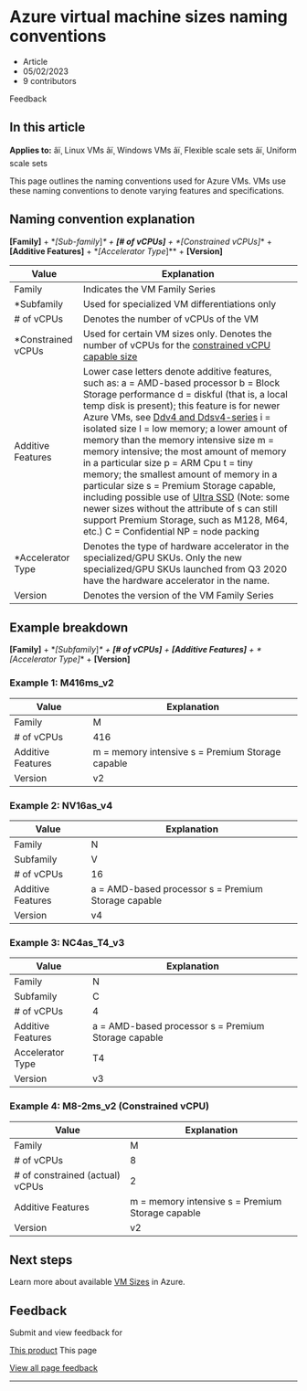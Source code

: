 # Azure virtual machine sizes naming conventions

* Article
* 05/02/2023
* 9 contributors

Feedback

## In this article

**Applies to:** âï¸ Linux VMs âï¸ Windows VMs âï¸ Flexible scale sets âï¸ Uniform scale sets

This page outlines the naming conventions used for Azure VMs. VMs use these naming conventions to denote varying features and specifications.

## Naming convention explanation

**[Family]** + **[Sub-family*]*\* + **[# of vCPUs]** + **[Constrained vCPUs*]*\* + **[Additive Features]** + **[Accelerator Type*]*\* + **[Version]**

| Value | Explanation |
| --- | --- |
| Family | Indicates the VM Family Series |
| \*Subfamily | Used for specialized VM differentiations only |
| # of vCPUs | Denotes the number of vCPUs of the VM |
| \*Constrained vCPUs | Used for certain VM sizes only. Denotes the number of vCPUs for the [constrained vCPU capable size](constrained-vcpu) |
| Additive Features | Lower case letters denote additive features, such as:  a = AMD-based processor  b = Block Storage performance  d = diskful (that is, a local temp disk is present); this feature is for newer Azure VMs, see [Ddv4 and Ddsv4-series](ddv4-ddsv4-series)  i = isolated size  l = low memory; a lower amount of memory than the memory intensive size  m = memory intensive; the most amount of memory in a particular size p = ARM Cpu  t = tiny memory; the smallest amount of memory in a particular size  s = Premium Storage capable, including possible use of [Ultra SSD](disks-types#ultra-disks) (Note: some newer sizes without the attribute of s can still support Premium Storage, such as M128, M64, etc.) C = Confidential NP = node packing  |
| \*Accelerator Type | Denotes the type of hardware accelerator in the specialized/GPU SKUs. Only the new specialized/GPU SKUs launched from Q3 2020 have the hardware accelerator in the name. |
| Version | Denotes the version of the VM Family Series |

## Example breakdown

**[Family]** + **[Subfamily*]*\* + **[# of vCPUs]** + **[Additive Features]** + **[Accelerator Type*]*\* + **[Version]**

### Example 1: M416ms\_v2

| Value | Explanation |
| --- | --- |
| Family | M |
| # of vCPUs | 416 |
| Additive Features | m = memory intensive  s = Premium Storage capable |
| Version | v2 |

### Example 2: NV16as\_v4

| Value | Explanation |
| --- | --- |
| Family | N |
| Subfamily | V |
| # of vCPUs | 16 |
| Additive Features | a = AMD-based processor  s = Premium Storage capable |
| Version | v4 |

### Example 3: NC4as\_T4\_v3

| Value | Explanation |
| --- | --- |
| Family | N |
| Subfamily | C |
| # of vCPUs | 4 |
| Additive Features | a = AMD-based processor  s = Premium Storage capable |
| Accelerator Type | T4 |
| Version | v3 |

### Example 4: M8-2ms\_v2 (Constrained vCPU)

| Value | Explanation |
| --- | --- |
| Family | M |
| # of vCPUs | 8 |
| # of constrained (actual) vCPUs | 2 |
| Additive Features | m = memory intensive  s = Premium Storage capable |
| Version | v2 |

## Next steps

Learn more about available [VM Sizes](sizes) in Azure.

## Feedback

Submit and view feedback for

[This product](https://feedback.azure.com/d365community/forum/ec2f1827-be25-ec11-b6e6-000d3a4f0f1c)
This page

[View all page feedback](https://github.com/MicrosoftDocs/azure-docs/issues)

---
